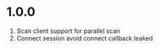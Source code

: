# 1.0.0

1. Scan client support for parallel scan
2. Connect session avoid connect callback leaked

